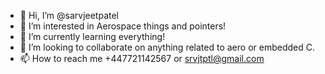 - 👋 Hi, I’m @sarvjeetpatel
- 👀 I’m interested in Aerospace things and pointers!
- 🌱 I’m currently learning everything!
- 💞️ I’m looking to collaborate on anything related to aero or embedded C.
- 📫 How to reach me +447721142567 or srvjtptl@gmail.com

<!---
sarvjeetpatel/sarvjeetpatel is a ✨ special ✨ repository because its `README.md` (this file) appears on your GitHub profile.
You can click the Preview link to take a look at your changes.
--->
